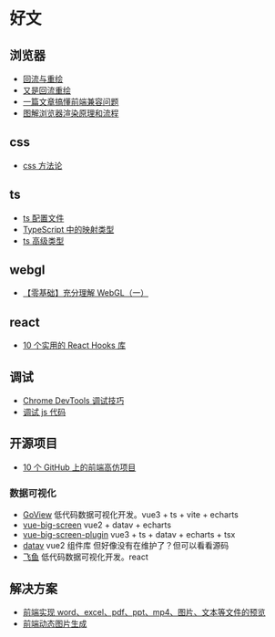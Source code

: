# 好文

## 浏览器

- [回流与重绘](https://juejin.cn/post/6844903569087266823)
- [又是回流重绘](https://juejin.cn/post/7013131773756309517)
- [一篇文章搞懂前端兼容问题](https://juejin.cn/post/7130435421904830494)
- [图解浏览器渲染原理和流程](https://mp.weixin.qq.com/s/9GMk0kFTHyTW_UrL0svNpQ)

## css

- [css 方法论](https://juejin.cn/post/7113732818663899166)

## ts

- [ts 配置文件](https://mp.weixin.qq.com/s/pxbQbvZP2IWMQzA7v8YV4w)
- [TypeScript 中的映射类型](https://juejin.cn/post/7129379753651830815)
- [ts 高级类型](https://mp.weixin.qq.com/s/usDh1-Wzxrf4BftfWhwduA)

## webgl

- [【零基础】充分理解 WebGL（一）](https://juejin.cn/post/7098256201661546532)

## react

- [10 个实用的 React Hooks 库](https://juejin.cn/post/7112256252868034591)

## 调试

- [Chrome DevTools 调试技巧](https://juejin.cn/post/7125613440000851975)
- [调试 js 代码](https://juejin.cn/post/7030584939020042254)

## 开源项目

- [10 个 GitHub 上的前端高仿项目](https://juejin.cn/post/7124909032808120328)

### 数据可视化

- [GoView](https://gitee.com/MTrun/go-view) 低代码数据可视化开发。vue3 + ts + vite + echarts
- [vue-big-screen](https://gitee.com/MTrun/big-screen-vue-datav) vue2 + datav + echarts
- [vue-big-screen-plugin](https://gitee.com/MTrun/vue-big-screen-plugin) vue3 + ts + datav + echarts + tsx
- [datav](https://github.com/DataV-Team/DataV) vue2 组件库 但好像没有在维护了？但可以看看源码
- [飞鱼](https://github.com/CloudWise-OpenSource/FlyFish) 低代码数据可视化开发。react

## 解决方案

- [前端实现 word、excel、pdf、ppt、mp4、图片、文本等文件的预览](https://juejin.cn/post/7071598747519549454)
- [前端动态图片生成](https://mp.weixin.qq.com/s/Vzq_aYKVPxjXCVsLmoq88g)
